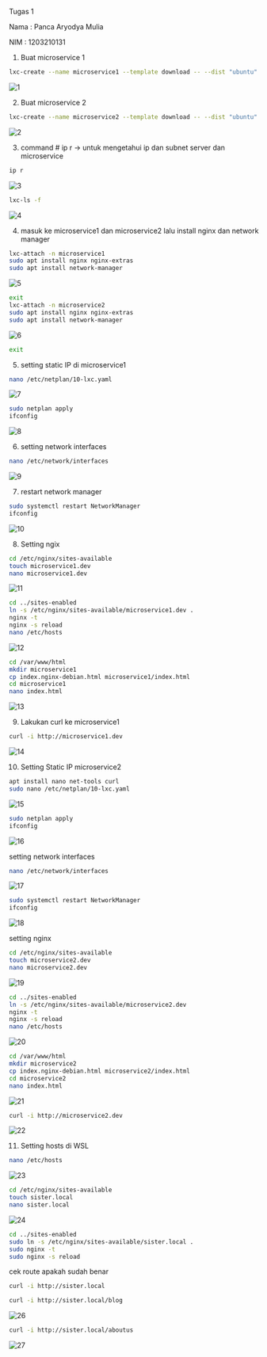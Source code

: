 Tugas 1

Nama : Panca Aryodya Mulia

NIM : 1203210131

  1. Buat microservice 1
```bash
lxc-create --name microservice1 --template download -- --dist "ubuntu" --release "focal" --arch amd64 
```
![1](https://github.com/panskeeh/Sistem-Terdistribusi/assets/95496180/ec10aa3c-7d4b-42c9-9903-931c8f0fad08)

  2. Buat microservice 2
```bash
lxc-create --name microservice2 --template download -- --dist "ubuntu" --release "bionic" --arch amd64
```
![2](https://github.com/panskeeh/Sistem-Terdistribusi/assets/95496180/6096956f-99b6-45e0-b581-980a2beb5c3a)

  3. command # ip r -> untuk mengetahui ip dan subnet server dan microservice
```bash
ip r
```
![3](https://github.com/panskeeh/Sistem-Terdistribusi/assets/95496180/170003b8-a85e-4dee-a3d6-846ec478048b)
```bash
lxc-ls -f
```
![4](https://github.com/panskeeh/Sistem-Terdistribusi/assets/95496180/144b9c68-13ad-4b64-a45c-d59434f57659)

  4. masuk ke microservice1 dan microservice2 lalu install nginx dan network manager
```bash
lxc-attach -n microservice1
sudo apt install nginx nginx-extras
sudo apt install network-manager
```
![5](https://github.com/panskeeh/Sistem-Terdistribusi/assets/95496180/991266ec-dd35-4cd4-85b6-457f138f9c1b)
```bash
exit
lxc-attach -n microservice2
sudo apt install nginx nginx-extras
sudo apt install network-manager 
```
![6](https://github.com/panskeeh/Sistem-Terdistribusi/assets/95496180/11c67b65-a3bd-4957-8d5f-50975361c859)
```bash
exit
```
  5. setting static IP di microservice1
```bash
nano /etc/netplan/10-lxc.yaml
```
![7](https://github.com/panskeeh/Sistem-Terdistribusi/assets/95496180/3106090b-5bf9-4cdc-b57c-40cdae041277)
```bash
sudo netplan apply
ifconfig
```
![8](https://github.com/panskeeh/Sistem-Terdistribusi/assets/95496180/1ab8c104-4eb9-4f07-9805-9a77b37b2761)

  6. setting network interfaces
```bash
nano /etc/network/interfaces
```
![9](https://github.com/panskeeh/Sistem-Terdistribusi/assets/95496180/f90b69fd-c429-4345-95c7-b0e74a35eb5d)

  7. restart network manager
```bash
sudo systemctl restart NetworkManager
ifconfig
```
![10](https://github.com/panskeeh/Sistem-Terdistribusi/assets/95496180/295df8ef-5fa5-4163-b287-6164c3e50b67)

  8. Setting ngix
```bash
cd /etc/nginx/sites-available
touch microservice1.dev
nano microservice1.dev
```
![11](https://github.com/panskeeh/Sistem-Terdistribusi/assets/95496180/560a9c0f-b64e-4025-a7ae-b44fca6c8b16)
```bash
cd ../sites-enabled 
ln -s /etc/nginx/sites-available/microservice1.dev . 
nginx -t 
nginx -s reload 
nano /etc/hosts
```
![12](https://github.com/panskeeh/Sistem-Terdistribusi/assets/95496180/e8be4da3-baec-455c-83a6-c68469129bfd)
```bash
cd /var/www/html 
mkdir microservice1
cp index.nginx-debian.html microservice1/index.html 
cd microservice1
nano index.html
```
![13](https://github.com/panskeeh/Sistem-Terdistribusi/assets/95496180/6d14f2a5-0924-445a-853b-a6b6f167615e)

  9. Lakukan curl ke microservice1
```bash
curl -i http://microservice1.dev
```
![14](https://github.com/panskeeh/Sistem-Terdistribusi/assets/95496180/a5ba322d-102a-4810-a213-08e182960f4c)

  10. Setting Static IP microservice2
```bash
apt install nano net-tools curl 
sudo nano /etc/netplan/10-lxc.yaml 
```
![15](https://github.com/panskeeh/Sistem-Terdistribusi/assets/95496180/8f69a408-2d11-49c0-9aea-3614ce84e5d7)
```bash
sudo netplan apply 
ifconfig
```
![16](https://github.com/panskeeh/Sistem-Terdistribusi/assets/95496180/6f73e50c-d97f-4e90-ada2-f21f234dc3af)

setting network interfaces
```bash
nano /etc/network/interfaces
```
![17](https://github.com/panskeeh/Sistem-Terdistribusi/assets/95496180/6f67506d-8be6-4147-be34-5b35ea433da5)
```bash
sudo systemctl restart NetworkManager
ifconfig
```
![18](https://github.com/panskeeh/Sistem-Terdistribusi/assets/95496180/be9d23e8-6348-4b02-8bb0-8628db6038dc)

setting nginx
```bash
cd /etc/nginx/sites-available
touch microservice2.dev
nano microservice2.dev
```
![19](https://github.com/panskeeh/Sistem-Terdistribusi/assets/95496180/7c377999-40cd-421e-8a61-5fa091ae0b7a)
```bash
cd ../sites-enabled
ln -s /etc/nginx/sites-available/microservice2.dev
nginx -t
nginx -s reload
nano /etc/hosts
```
![20](https://github.com/panskeeh/Sistem-Terdistribusi/assets/95496180/d32ca1ef-3a4d-49ee-b6a8-1ecb70051db2)
```bash
cd /var/www/html 
mkdir microservice2 
cp index.nginx-debian.html microservice2/index.html 
cd microservice2
nano index.html
```
![21](https://github.com/panskeeh/Sistem-Terdistribusi/assets/95496180/6413d62e-473d-4487-b3e1-106e7dd3e4a2)
```bash
curl -i http://microservice2.dev
```
![22](https://github.com/panskeeh/Sistem-Terdistribusi/assets/95496180/5b4f3add-a3d8-4010-a00b-8680b706fe0a)

  11. Setting hosts di WSL
```bash
nano /etc/hosts
```
![23](https://github.com/panskeeh/Sistem-Terdistribusi/assets/95496180/9cfdbae2-2ea3-4776-aba5-bb0dca1caa8a)
```bash
cd /etc/nginx/sites-available
touch sister.local
nano sister.local
```
![24](https://github.com/panskeeh/Sistem-Terdistribusi/assets/95496180/a02f14d5-74b2-4f71-b11c-1a1b6cdf8ad1)
```bash
cd ../sites-enabled
sudo ln -s /etc/nginx/sites-available/sister.local .
sudo nginx -t
sudo nginx -s reload
```
cek route apakah sudah benar
```bash
curl -i http://sister.local
```
```bash
curl -i http://sister.local/blog
```
![26](https://github.com/panskeeh/Sistem-Terdistribusi/assets/95496180/dd9d1b2e-01c5-4cbd-b12e-7215552884b5)
```bash
curl -i http://sister.local/aboutus
```
![27](https://github.com/panskeeh/Sistem-Terdistribusi/assets/95496180/7eef3695-a777-4d17-975e-a6bb424ef99f)
